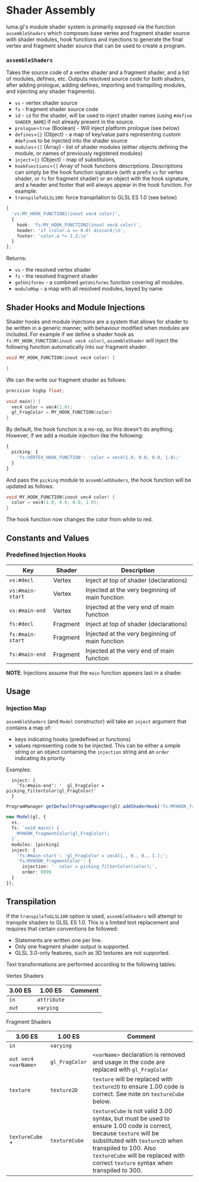 # Shader Assembly

luma.gl's module shader system is primarily exposed via the function `assembleShaders` which composes base vertex and fragment shader source with shader modules, hook functions and injections to generate the final vertex and fragment shader source that can be used to create a program.

### `assembleShaders`

Takes the source code of a vertex shader and a fragment shader, and a list of modules, defines, etc. Outputs resolved source code for both shaders, after adding prologue, adding defines, importing and transpiling modules, and injecting any shader fragments).

- `vs` - vertex shader source
- `fs` - fragment shader source code
- `id` - `id` for the shader, will be used to inject shader names (using `#define SHADER_NAME`) if not already present in the source.
- `prologue`=`true` (Boolean) - Will inject platform prologue (see below)
- `defines`=`{}` (Object) - a map of key/value pairs representing custom `#define`s to be injected into the shader source
- `modules`=`[]` (Array) - list of shader modules (either objects defining the module, or names of previously registered modules)
- `inject`=`{}` (Object) - map of substituions,
- `hookFunctions`=`[]` Array of hook functions descriptions. Descriptions can simply be the hook function signature (with a prefix `vs` for vertex shader, or `fs` for fragment shader) or an object with the hook signature, and a header and footer that will always appear in the hook function. For example:
- `transpileToGLSL100`: force transpilation to GLSL ES 1.0 (see below)

```typescript
[
  'vs:MY_HOOK_FUNCTION1(inout vec4 color)',
  {
    hook: 'fs:MY_HOOK_FUNCTION2(inout vec4 color)',
    header: 'if (color.a == 0.0) discard;\n',
    footer: 'color.a *= 1.2;\n'
  }
];
```

Returns:

- `vs` - the resolved vertex shader
- `fs` - the resolved fragment shader
- `getUniforms` - a combined `getUniforms` function covering all modules.
- `moduleMap` - a map with all resolved modules, keyed by name

## Shader Hooks and Module Injections

Shader hooks and module injections are a system that allows for shader to be written in a generic manner, with behaviour modified when modules are included. For example if we define a shader hook as `fs:MY_HOOK_FUNCTION(inout vec4 color)`, `assembleShader` will inject the following function automatically into our fragment shader:

```c
void MY_HOOK_FUNCTION(inout vec4 color) {

}
```

We can the write our fragment shader as follows:

```c
precision highp float;

void main() {
  vec4 color = vec4(1.0);
  gl_FragColor = MY_HOOK_FUNCTION(color)
}
```

By default, the hook function is a no-op, so this doesn't do anything. However, if we add a module injection like the following:

```typescript
{
  picking: {
    'fs:VERTEX_HOOK_FUNCTION': 'color = vec4(1.0, 0.0, 0.0, 1.0);'
  }
}
```

And pass the `picking` module to `assembledShaders`, the hook function will be updated as follows:

```c
void MY_HOOK_FUNCTION(inout vec4 color) {
  color = vec4(1.0, 0.0, 0.0, 1.0);
}
```

The hook function now changes the color from white to red.

## Constants and Values

### Predefined Injection Hooks

| Key              | Shader   | Description                                     |
| ---------------- | -------- | ----------------------------------------------- |
| `vs:#decl`       | Vertex   | Inject at top of shader (declarations)          |
| `vs:#main-start` | Vertex   | Injected at the very beginning of main function |
| `vs:#main-end`   | Vertex   | Injected at the very end of main function       |
| `fs:#decl`       | Fragment | Inject at top of shader (declarations)          |
| `fs:#main-start` | Fragment | Injected at the very beginning of main function |
| `fs:#main-end`   | Fragment | Injected at the very end of main function       |

**NOTE**: Injections assume that the `main` function appears last in a shader.

## Usage

### Injection Map

`assembleShaders` (and `Model` constructor) will take an `inject` argument that contains a map of:

- keys indicating hooks (predefined or functions)
- values representing code to be injected. This can be either a simple string or an object containing the `injection` string and an `order` indicating its priority.

Examples:

```
  inject: {
    'fs:#main-end': '  gl_FragColor = picking_filterColor(gl_FragColor)'
  }
```

```typescript
ProgramManager.getDefaultProgramManager(gl).addShaderHook('fs:MYHOOK_fragmentColor(inout vec4 color)');

new Model(gl, {
  vs,
  fs: `void main() {
    MYHOOK_fragmentColor(gl_FragColor);
  }`,
  modules: [picking]
  inject: {
    'fs:#main-start': 'gl_FragColor = vec4(1., 0., 0., 1.);';
    'fs:MYHOOK_fragmentColor': {
      injection: '  color = picking_filterColor(color);',
      order: 9999
  }
});
```

## Transpilation

If the `transpileToGLSL100` option is used, `assembleShaders` will attempt to transpile shaders to GLSL ES 1.0. This is a limited text replacement and requires that certain conventions be followed:

- Statements are written one per line.
- Only one fragment shader output is supported.
- GLSL 3.0-only features, such as 3D textures are not supported.

Text transformations are performed according to the following tables:

Vertex Shaders

| 3.00 ES | 1.00 ES     | Comment |
| ------- | ----------- | ------- |
| `in`    | `attribute` |         |
| `out`   | `varying`   |         |

Fragment Shaders

| 3.00 ES              | 1.00 ES        | Comment                                                                                                                                                                                                                                                           |
| -------------------- | -------------- | ----------------------------------------------------------------------------------------------------------------------------------------------------------------------------------------------------------------------------------------------------------------- |
| `in`                 | `varying`      |                                                                                                                                                                                                                                                                   |
| `out vec4 <varName>` | `gl_FragColor` | `<varName>` declaration is removed and usage in the code are replaced with `gl_FragColor`                                                                                                                                                                         |
| `texture`            | `texture2D`    | `texture` will be replaced with `texture2D` to ensure 1.00 code is correct. See note on `textureCube` below.                                                                                                                                                      |
| `textureCube` \*     | `textureCube`  | `textureCube` is not valid 3.00 syntax, but must be used to ensure 1.00 code is correct, because `texture` will be substituted with `texture2D` when transpiled to 100. Also `textureCube` will be replaced with correct `texture` syntax when transpiled to 300. |
